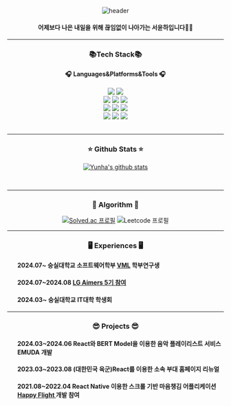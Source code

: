 
<div align="center">


![header](https://capsule-render.vercel.app/api?type=soft&color=gradient&height=200&section=header&text=Yunha%20Seo&fontSize=70)
<h4 align='center'>어제보다 나은 내일을 위해 끊임없이 나아가는 서윤하입니다👋🏼</h4>
<hr>

<div align='center'>
<h3 align='center'>📚Tech Stack📚</h3>
<h4 align='center'>🎧 Languages&Platforms&Tools 🎧</h3>

<div align='center'>
	<img  src="https://img.shields.io/badge/c++-00599C?style=for-the-badge&logo=c%2B%2B&logoColor=white">
	<img src="https://img.shields.io/badge/python-3776AB?style=for-the-badge&logo=python&logoColor=white">
	<br>
	<img src="https://img.shields.io/badge/html5-E34F26?style=for-the-badge&logo=html5&logoColor=white">  <img src="https://img.shields.io/badge/css-1572B6?style=for-the-badge&logo=css3&logoColor=white">  <img src="https://img.shields.io/badge/javascript-F7DF1E?style=for-the-badge&logo=javascript&logoColor=black">
	<br>
	<img src="https://img.shields.io/badge/react-61DAFB?style=for-the-badge&logo=react&logoColor=black">  <img src="https://img.shields.io/badge/vue.js-4FC08D?style=for-the-badge&logo=vue.js&logoColor=white">
	<img  src="https://img.shields.io/badge/flutter-02569B?style=for-the-badge&logo=flutter&logoColor=white">
	<br>
	<img src="https://img.shields.io/badge/github-181717?style=for-the-badge&logo=github&logoColor=white">  <img src="https://img.shields.io/badge/git-F05032?style=for-the-badge&logo=git&logoColor=white">
	<img src='https://img.shields.io/badge/Visual%20Studio%20Code-0078d7.svg?style=for-the-badge&logo=visual-studio-code&logoColor=white'>
</div>
</div>

<br>
<hr>

<div>
  <h3>⭐️ Github Stats ⭐️</h3>
</div>

[![Yunha's github stats](https://github-readme-stats.vercel.app/api?username=bobo9245&count_private=true&custom_title=Yunha%27s%20github%20%F0%9F%91%80&bg_color=45,F896C2,92B9E6&title_color=FFFFFF&text_color=FFFFFF&icon_color=FFFFFF&show_icons=true)](https://github.com/anuraghazra/github-readme-stats)

<br>
<hr>

<div>
  <h3>📝 Algorithm 📝</h3>
</div>

[![Solved.ac 프로필](http://mazassumnida.wtf/api/v2/generate_badge?boj=bobo9245)](https://solved.ac/bobo9245)
![Leetcode 프로필](https://leetcard.jacoblin.cool/bobo9245?theme=unicorn)


<hr>

<div>
  <h3>🖥️ Experiences 🖥️</h3>
  <ul>
    <h4 align='left'>2024.07~ 숭실대학교 소프트웨어학부 <a href='https://sites.google.com/view/vmllab'>VML</a> 학부연구생</h4>
    <h4 align='left'>2024.07~2024.08 <a href='https://www.notion.so/Main-Page-5a0152fdb9ff4c03a920ddfbc2c5cc2f?pvs=4'>LG Aimers 5기 참여</a></h4>
    <h4 align='left'>2024.03~ 숭실대학교 IT대학 학생회</h4>
  </ul>
</div>
<hr>
<div>
  <h3>😎 Projects 😎</h3>
  <ul>
    <h4 align='left'>2024.03~2024.06 React와 BERT Model을 이용한 음악 플레이리스트 서비스 EMUDA 개발</h4>
    <h4 align='left'>2023.03~2023.08 (대한민국 육군)React를 이용한 소속 부대 홈페이지 리뉴얼</h4>
    <h4 align='left'>2021.08~2022.04 React Native 이용한 스크롤 기반 마음챙김 어플리케이션 <a href='https://www.notion.so/Happy-Flight-9ae8d6193aa5412887bed5be40862774?pvs=4'>Happy Flight </a>개발 참여</h4>
  </ul>
</div>


</div>
